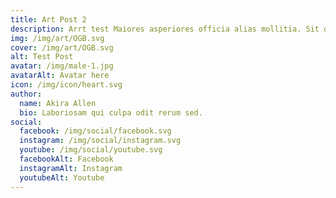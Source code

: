 ```yaml
---
title: Art Post 2
description: Arrt test Maiores asperiores officia alias mollitia. Sit dolore consequatur quam provident aut harum. boi
img: /img/art/OGB.svg
cover: /img/art/OGB.svg
alt: Test Post
avatar: /img/male-1.jpg
avatarAlt: Avatar here
icon: /img/icon/heart.svg
author:
  name: Akira Allen
  bio: Laboriosam qui culpa odit rerum sed.
social:
  facebook: /img/social/facebook.svg
  instagram: /img/social/instagram.svg
  youtube: /img/social/youtube.svg
  facebookAlt: Facebook
  instagramAlt: Instagram
  youtubeAlt: Youtube
---
```

